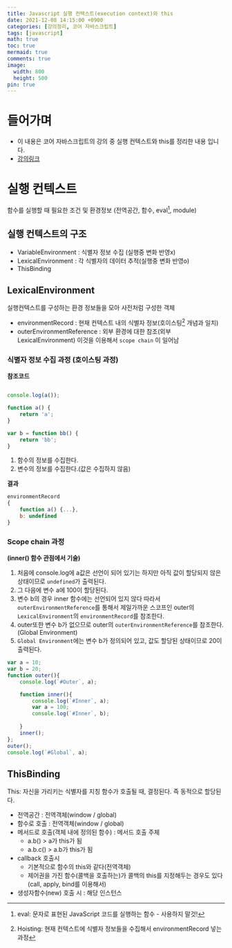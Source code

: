 ```yaml
---
title: Javascript 실행 컨텍스트(execution context)와 this
date: 2021-12-08 14:15:00 +0900
categories: [강의정리, 코어 자바스크립트]
tags: [javascript]
math: true
toc: true
mermaid: true
comments: true
image:
  width: 800
  height: 500
pin: true
---
```


# 들어가며
- 이 내용은 코어 자바스크립트의 강의 중 실행 컨텍스트와 this를 정리한 내용 입니다.
- [강의링크](https://www.inflearn.com/course/%ED%95%B5%EC%8B%AC%EA%B0%9C%EB%85%90-javascript-flow/dashboard)


# 실행 컨텍스트
함수를 실행할 때 필요한 조건 및 환경정보
(전역공간, 함수, eval[^1], module)

## 실행 컨텍스트의 구조
- VariableEnvironment : 식별자 정보 수집 (실행중 변화 반영x)
- LexicalEnvironment : 각 식별자의 데이터 추적(실행중 변화 반영o)
- ThisBinding

## LexicalEnvironment
실행컨텍스트를 구성하는 환경 정보들을 모아 사전처럼 구성한 객체
- environmentRecord : 현재 컨텍스트 내의 식별자 정보(호이스팅[^2] 개념과 일치)
- outerEnvironmentReference : 외부 환경에 대한 참조(외부 LexicalEnvironment) 이것을 이용해서 `scope chain` 이 일어남

### 식별자 정보 수집 과정 (호이스팅 과정)
**참조코드**
```js

console.log(a());

function a() {
    return 'a';
}

var b = function bb() {
    return 'bb';
}
```

1. 함수의 정보를 수집한다.
2. 변수의 정보를 수집한다.(값은 수집하지 않음)

**결과**
```js
environmentRecord
{
    function a() {...},
    b: undefined
}
```

### Scope chain 과정
**(inner() 함수 관점에서 기술)**
1. 처음에 console.log에 a값은 선언이 되어 있기는 하지만 아직 값이 할당되지 않은 상태이므로 `undefined`가 출력된다.
2. 그 다음에 변수 a에 100이 할당된다.
3. 변수 b의 경우 inner 함수에는 선언되어 있지 않다 따라서 `outerEnvironmentReference`를 통해서 제일가까운 스코프인 outer의 `LexicalEnvironment`의 `environmentRecord`를 참조한다.
4. outer또한 변수 b가 없으므로 outer의 `outerEnvironmentReference`를 참조한다.(Global Environment)
5. `Global Environment`에는 변수 b가 정의되어 있고, 값도 할당된 상태이므로 20이 출력된다.
   
```js
var a = 10;
var b = 20;
function outer(){
    console.log(`#Outer`, a);

    function inner(){
        console.log(`#Inner`, a);
        var a = 100;
        console.log(`#Inner`, b);
        
    }
    inner();
};
outer();
console.log(`#Global`, a);
```


## ThisBinding
This: 자신을 가리키는 식별자를 지칭
함수가 호출될 때, 결정된다. 즉 동적으로 할당된다.

- 전역공간 : 전역객체(window / global)
- 함수로 호출 : 전역객체(window / global)
- 메서드로 호출(객체 내에 정의된 함수) : 메서드 호출 주체
  - a.b() > a가 this가 됨
  - a.b.c() > a.b가 this가 됨
- callback 호출시
  - 기본적으로 함수의 this와 같다(전역객체)
  - 제어권을 가진 함수(콜백을 호출하는)가 콜백의 this를 지정해두는 경우도 있다(call, apply, bind를 이용해서)
- 생성자함수(new) 호출 시 : 해당 인스턴스 
  

[^1]: eval: 문자로 표현된 JavaScript 코드를 실행하는 함수 - 사용하지 말것!
[^2]: Hoisting: 현재 컨텍스트에 식별자 정보들을 수집해서 environmentRecord 넣는 과정